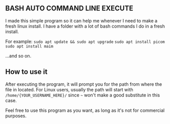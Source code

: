 ## BASH AUTO COMMAND LINE EXECUTE

I made this simple program so it can help me whenever I need to make a fresh linux install. I have a folder with a lot of bash commands I do in a fresh install.

For example: 
`sudo apt update && sudo apt upgrade`
`sudo apt install picom`
`sudo apt install maim`

...and so on.

## How to use it

After executing the program, it will prompt you for the path from where the file in located.
For Linux users, usually the path will start with `/home/{YOUR_USERNAME_HERE}/` since `~` won't make a good substitute in this case.

Feel free to use this program as you want, as long as it's not for commercial purposes.
